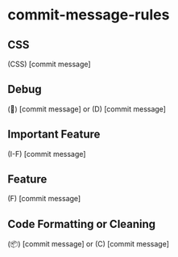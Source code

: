 # commit-message-rules

## CSS
(CSS) [commit message]

## Debug
(🐜) [commit message] or (D) [commit message]

## Important Feature
(I-F) [commit message]

## Feature
(F) [commit message]

## Code Formatting or Cleaning
(📦) [commit message] or (C) [commit message]
